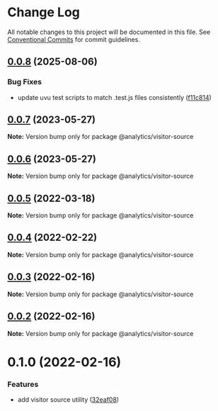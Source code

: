# Change Log

All notable changes to this project will be documented in this file.
See [Conventional Commits](https://conventionalcommits.org) for commit guidelines.

## [0.0.8](https://github.com/DavidWells/analytics/compare/@analytics/visitor-source@0.0.7...@analytics/visitor-source@0.0.8) (2025-08-06)


### Bug Fixes

* update uvu test scripts to match .test.js files consistently ([f11c814](https://github.com/DavidWells/analytics/commit/f11c8142862a9ff4a7c102411f3b40cf2689aa51))





## [0.0.7](https://github.com/DavidWells/analytics/tree/master/packages/analytics-util-visitor-source/compare/@analytics/visitor-source@0.0.6...@analytics/visitor-source@0.0.7) (2023-05-27)

**Note:** Version bump only for package @analytics/visitor-source





## [0.0.6](https://github.com/DavidWells/analytics/tree/master/packages/analytics-util-visitor-source/compare/@analytics/visitor-source@0.0.5...@analytics/visitor-source@0.0.6) (2023-05-27)

**Note:** Version bump only for package @analytics/visitor-source





## [0.0.5](https://github.com/DavidWells/analytics/tree/master/packages/analytics-util-visitor-source/compare/@analytics/visitor-source@0.0.4...@analytics/visitor-source@0.0.5) (2022-03-18)

**Note:** Version bump only for package @analytics/visitor-source





## [0.0.4](https://github.com/DavidWells/analytics/tree/master/packages/analytics-util-visitor-source/compare/@analytics/visitor-source@0.0.3...@analytics/visitor-source@0.0.4) (2022-02-22)

**Note:** Version bump only for package @analytics/visitor-source





## [0.0.3](https://github.com/DavidWells/analytics/tree/master/packages/analytics-util-visitor-source/compare/@analytics/visitor-source@0.0.2...@analytics/visitor-source@0.0.3) (2022-02-16)

**Note:** Version bump only for package @analytics/visitor-source





## [0.0.2](https://github.com/DavidWells/analytics/tree/master/packages/analytics-util-visitor-source/compare/@analytics/visitor-source@0.1.0...@analytics/visitor-source@0.0.2) (2022-02-16)

**Note:** Version bump only for package @analytics/visitor-source





# 0.1.0 (2022-02-16)


### Features

* add visitor source utility ([32eaf08](https://github.com/DavidWells/analytics/tree/master/packages/analytics-util-visitor-source/commit/32eaf0865638e17e0e67507ce18a1a5f9a5a4cf0))
